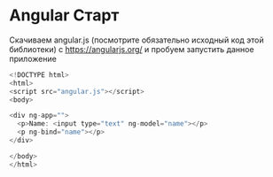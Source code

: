 # Angular Старт

Скачиваем angular.js (посмотрите обязательно исходный код этой библиотеки) с https://angularjs.org/ и пробуем запустить данное приложение

```js
<!DOCTYPE html>
<html>
<script src="angular.js"></script>
<body>

<div ng-app="">
  <p>Name: <input type="text" ng-model="name"></p>
  <p ng-bind="name"></p>
</div>

</body>
</html>
```
